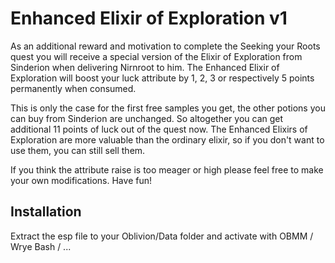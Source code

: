 Enhanced Elixir of Exploration
v1
======================

As an additional reward and motivation to complete the Seeking your Roots quest you will receive a special version of the Elixir of Exploration from Sinderion when delivering Nirnroot to him. The Enhanced Elixir of Exploration will boost your luck attribute by 1, 2, 3 or respectively 5 points permanently when consumed.

This is only the case for the first free samples you get, the other potions you can buy from Sinderion are unchanged. So altogether you can get additional 11 points of luck out of the quest now. The Enhanced Elixirs of Exploration are more valuable than the ordinary elixir, so if you don't want to use them, you can still sell them.

If you think the attribute raise is too meager or high please feel free to make your own modifications. Have fun!



Installation
--------------
Extract the esp file to your Oblivion/Data folder and activate with OBMM / Wrye Bash / ...

